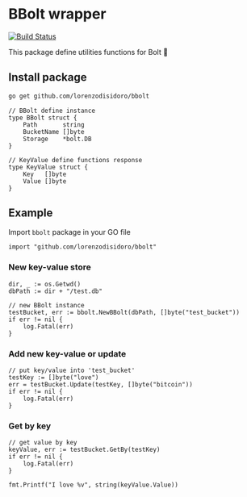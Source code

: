 # BBolt wrapper

[![Build Status](https://travis-ci.com/lorenzodisidoro/bbolt.svg?branch=master)](https://travis-ci.com/lorenzodisidoro/bbolt)

This package define utilities functions for Bolt 🍬

## Install package

```sh
go get github.com/lorenzodisidoro/bbolt
```

```golang
// BBolt define instance
type BBolt struct {
	Path       string
	BucketName []byte
	Storage    *bolt.DB
}

// KeyValue define functions response
type KeyValue struct {
	Key   []byte
	Value []byte
}
```

## Example
Import `bbolt` package in your GO file
```golang
import "github.com/lorenzodisidoro/bbolt"
```

### New key-value store
```golang
dir, _ := os.Getwd()
dbPath := dir + "/test.db"

// new BBolt instance
testBucket, err := bbolt.NewBBolt(dbPath, []byte("test_bucket"))
if err != nil {
    log.Fatal(err)
}
```

### Add new key-value or update
```golang
// put key/value into 'test_bucket'
testKey := []byte("love")
err = testBucket.Update(testKey, []byte("bitcoin"))
if err != nil {
    log.Fatal(err)
}
```

### Get by key
```golang
// get value by key
keyValue, err := testBucket.GetBy(testKey)
if err != nil {
    log.Fatal(err)
}

fmt.Printf("I love %v", string(keyValue.Value))
```


